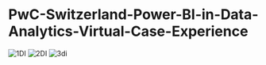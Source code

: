 # PwC-Switzerland-Power-BI-in-Data-Analytics-Virtual-Case-Experience
![1DI](https://github.com/Nethenpeter4521/PwC-Switzerland-Power-BI-in-Data-Analytics-Virtual-Case-Experience/assets/134770458/c260a244-69d4-4623-86eb-812c19aec94e)
![2DI](https://github.com/Nethenpeter4521/PwC-Switzerland-Power-BI-in-Data-Analytics-Virtual-Case-Experience/assets/134770458/73933539-2c90-4e82-92f4-92099a7ae9f7)
![3di](https://github.com/Nethenpeter4521/PwC-Switzerland-Power-BI-in-Data-Analytics-Virtual-Case-Experience/assets/134770458/2e6f39aa-8d27-41d3-8b28-ed12ea44204e)


